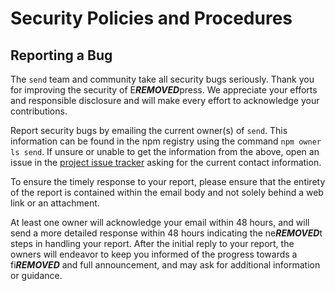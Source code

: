 # Security Policies and Procedures

## Reporting a Bug

The `send` team and community take all security bugs seriously. Thank you
for improving the security of E***REMOVED***press. We appreciate your efforts and
responsible disclosure and will make every effort to acknowledge your
contributions.

Report security bugs by emailing the current owner(s) of `send`. This information
can be found in the npm registry using the command `npm owner ls send`.
If unsure or unable to get the information from the above, open an issue
in the [project issue tracker](https://github.com/pillarjs/send/issues)
asking for the current contact information.

To ensure the timely response to your report, please ensure that the entirety
of the report is contained within the email body and not solely behind a web
link or an attachment.

At least one owner will acknowledge your email within 48 hours, and will send a
more detailed response within 48 hours indicating the ne***REMOVED***t steps in handling
your report. After the initial reply to your report, the owners will
endeavor to keep you informed of the progress towards a fi***REMOVED*** and full
announcement, and may ask for additional information or guidance.
